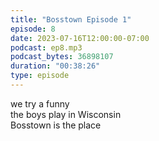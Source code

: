 ```yaml
---
title: "Bosstown Episode 1"
episode: 8
date: 2023-07-16T12:00:00-07:00
podcast: ep8.mp3
podcast_bytes: 36898107
duration: "00:38:26"
type: episode
---
```


we try a funny<br>
the boys play in Wisconsin<br>
Bosstown is the place

